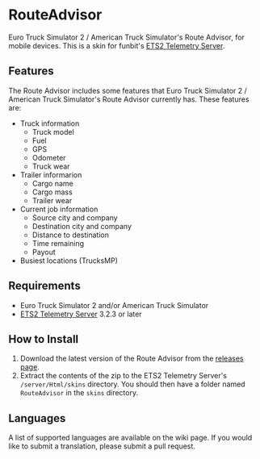 # RouteAdvisor
Euro Truck Simulator 2 / American Truck Simulator's Route Advisor, for mobile devices. This is a skin for funbit's [ETS2 Telemetry Server](https://github.com/Funbit/ets2-telemetry-server).

## Features
The Route Advisor includes some features that Euro Truck Simulator 2 / American Truck Simulator's Route Advisor currently has. These features are:

- Truck information
    - Truck model
    - Fuel
    - GPS
    - Odometer
    - Truck wear
- Trailer informarion
    - Cargo name
    - Cargo mass
    - Trailer wear
- Current job information
    - Source city and company
    - Destination city and company
    - Distance to destination
    - Time remaining
    - Payout
- Busiest locations (TrucksMP)

## Requirements
- Euro Truck Simulator 2 and/or American Truck Simulator
- [ETS2 Telemetry Server](https://github.com/Funbit/ets2-telemetry-server) 3.2.3 or later

## How to Install
1. Download the latest version of the Route Advisor from the [releases page](https://www.github.com/Klaax/Route-Advisor/releases).
2. Extract the contents of the zip to the ETS2 Telemetry Server's `/server/Html/skins` directory. You should then have a folder named `RouteAdvisor` in the `skins` directory.

## Languages
A list of supported languages are available on the wiki page. If you would like to submit a translation, please submit a pull request.
